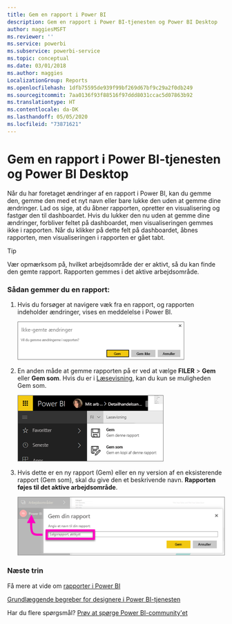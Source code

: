 ```yaml
---
title: Gem en rapport i Power BI
description: Gem en rapport i Power BI-tjenesten og Power BI Desktop
author: maggiesMSFT
ms.reviewer: ''
ms.service: powerbi
ms.subservice: powerbi-service
ms.topic: conceptual
ms.date: 03/01/2018
ms.author: maggies
LocalizationGroup: Reports
ms.openlocfilehash: 1dfb75595de939f99bf269d67bf9c29a2f0db249
ms.sourcegitcommit: 7aa0136f93f88516f97ddd8031ccac5d07863b92
ms.translationtype: HT
ms.contentlocale: da-DK
ms.lasthandoff: 05/05/2020
ms.locfileid: "73871621"
---
```

# <a name="save-a-report-in-power-bi-service-and-power-bi-desktop"></a>Gem en rapport i Power BI-tjenesten og Power BI Desktop
Når du har foretaget ændringer af en rapport i Power BI, kan du gemme den, gemme den med et nyt navn eller bare lukke den uden at gemme dine ændringer. Lad os sige, at du åbner rapporten, opretter en visualisering og fastgør den til dashboardet. Hvis du lukker den nu uden at gemme dine ændringer, forbliver feltet på dashboardet, men visualiseringen gemmes ikke i rapporten. Når du klikker på dette felt på dashboardet, åbnes rapporten, men visualiseringen i rapporten er gået tabt.

> [!TIP]
> Vær opmærksom på, hvilket arbejdsområde der er aktivt, så du kan finde den gemte rapport. Rapporten gemmes i det aktive arbejdsområde.
> 
> 

### <a name="to-save-a-report"></a>Sådan gemmer du en rapport:
1. Hvis du forsøger at navigere væk fra en rapport, og rapporten indeholder ændringer, vises en meddelelse i Power BI.
   
   ![Gem ændringer](media/service-report-save/power-bi-unsaved.png)
2. En anden måde at gemme rapporten på er ved at vælge **FILER** \> **Gem** eller **Gem som**. Hvis du er i [Læsevisning](consumer/end-user-reading-view.md), kan du kun se muligheden Gem som. 
   
   ![Gem rapport](media/service-report-save/power-bi-save-new.png)
3. Hvis dette er en ny rapport (Gem) eller en ny version af en eksisterende rapport (Gem som), skal du give den et beskrivende navn.  **Rapporten føjes til det aktive arbejdsområde**.
   
    ![navngiv rapporten](media/service-report-save/power-bi-save-dialog.png)

### <a name="next-steps"></a>Næste trin
Få mere at vide om [rapporter i Power BI](consumer/end-user-reports.md)

[Grundlæggende begreber for designere i Power BI-tjenesten](service-basic-concepts.md)

Har du flere spørgsmål? [Prøv at spørge Power BI-community'et](https://community.powerbi.com/)

